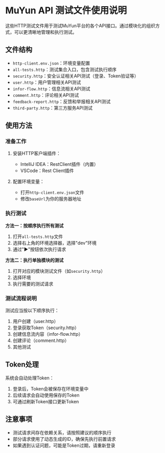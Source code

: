 # MuYun API 测试文件使用说明

这些HTTP测试文件用于测试MuYun平台的各个API接口。通过模块化的组织方式，可以更清晰地管理和执行测试。

## 文件结构

- `http-client.env.json`：环境变量配置
- `all-tests.http`：测试集合入口，包含测试执行顺序
- `security.http`：安全认证相关API测试（登录、Token验证等）
- `user.http`：用户管理相关API测试
- `infor-flow.http`：信息流相关API测试
- `comment.http`：评论相关API测试
- `feedback-report.http`：反馈和举报相关API测试
- `third-party.http`：第三方服务API测试

## 使用方法

### 准备工作

1. 安装HTTP客户端插件：
   - IntelliJ IDEA：RestClient插件（内置）
   - VSCode：Rest Client插件

2. 配置环境变量：
   - 打开`http-client.env.json`文件
   - 修改`baseUrl`为你的服务器地址

### 执行测试

**方法一：按顺序执行所有测试**

1. 打开`all-tests.http`文件
2. 选择右上角的环境选择器，选择"dev"环境
3. 通过"▶"按钮依次执行请求

**方法二：执行单独模块的测试**

1. 打开对应的模块测试文件（如`security.http`）
2. 选择环境
3. 执行需要的测试请求

### 测试流程说明

测试应当按以下顺序执行：

1. 用户创建（user.http）
2. 登录获取Token（security.http）
3. 创建信息流内容（infor-flow.http）
4. 创建评论（comment.http）
5. 其他测试

## Token处理

系统会自动处理Token：

1. 登录后，Token会被保存在环境变量中
2. 后续请求会自动使用保存的Token
3. 可通过刷新Token接口更新Token

## 注意事项

- 测试请求间存在依赖关系，请按照建议的顺序执行
- 部分请求使用了动态生成的ID，确保先执行前置请求
- 如果遇到认证问题，可能是Token过期，请重新登录 